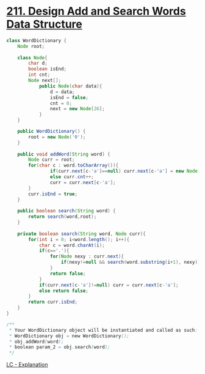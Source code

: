 # [211. Design Add and Search Words Data Structure](https://leetcode.com/problems/design-add-and-search-words-data-structure/)


```java
class WordDictionary {
    Node root;
    
    class Node{
        char d;
        boolean isEnd;
        int cnt;
        Node next[];
            public Node(char data){
                d = data;
                isEnd = false;
                cnt = 0;
                next = new Node[26];
            }
    }

    public WordDictionary() {
        root = new Node('0');
    }
    
    public void addWord(String word) {
        Node curr = root;
        for(char c : word.toCharArray()){
                if(curr.next[c-'a']==null) curr.next[c-'a'] = new Node(c);
                else curr.cnt++;
                curr = curr.next[c-'a'];
        }
        curr.isEnd = true;
    }
    
    public boolean search(String word) {
        return search(word,root);
    }
    
    private boolean search(String word, Node curr){
        for(int i = 0; i<word.length(); i++){
            char c = word.charAt(i);
            if(c=='.'){
                for(Node nexy : curr.next){
                    if(nexy!=null && search(word.substring(i+1), nexy)) return true;
                }
                return false;
            }
            if(curr.next[c-'a']!=null) curr = curr.next[c-'a'];
            else return false;
        }
        return curr.isEnd;
    }
}

/**
 * Your WordDictionary object will be instantiated and called as such:
 * WordDictionary obj = new WordDictionary();
 * obj.addWord(word);
 * boolean param_2 = obj.search(word);
 */
```

[LC - Explanation](https://leetcode.com/problems/design-add-and-search-words-data-structure/discuss/1725207/Java-Simulation-%2B-Complete-Explanation-or-Brute-Force-Optimised-Solution)